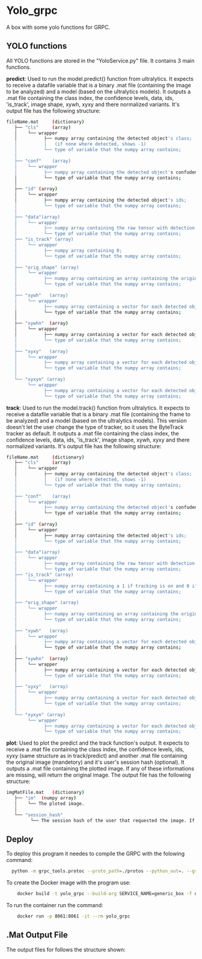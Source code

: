 # Yolo_grpc

A box with some yolo functions for GRPC.

## YOLO functions

All YOLO functions are stored in the "YoloService.py" file. It contains 3 main functions. 

**predict**:
Used to run the model.predict() function from ultralytics. It expects to receive a datafile variable that is a binary .mat file (containing the image to be analyzed) and a model (based on the ultralytics models). It outputs a .mat file containing the class index, the confidence levels, data, ids, 'is_track', image shape, xywh, xyxy and there normalized variants.
It's output file has the following structure:

```bash
fileName.mat 	 (dictionary)
   ├── "cls"	 (array)
   │    └── wrapper
   │  	      ├── numpy array containing the detected object's class; 		(numpy array)
   │          │   (if none where detected, shows -1)
   │  	      └── type of variable that the numpy array contains;			    (dtype)
   │
   ├── "conf"	 (array)
   │    └── wrapper
   │  	      ├── numpy array containing the detected object's confudence level;	(numpy array)
   │  	      └── type of variable that the numpy array contains;			            (dtype)
   │
   ├── "id"	(array)
   │    └── wrapper
   │  	      ├── numpy array containing the detected object's ids;			(numpy array)
   │  	      └── type of variable that the numpy array contains;			  (dtype)
   │
   ├── "data"(array)
   │    └── wrapper
   │  	      ├── numpy array containing the raw tensor with detection boxes and associated data;	(numpy array)
   │  	      └── type of variable that the numpy array contains;					                        (dtype)
   ├── "is_track" (array)
   │    └── wrapper
   │  	      ├── numpy array containing 0;				                        (numpy array)
   │  	      └── type of variable that the numpy array contains;					(dtype)
   │
   ├── "orig_shape"	(array)
   │    └── wrapper
   │  	      ├── numpy array containing an array containing the original image shape;		(numpy array)
   │  	      └── type of variable that the numpy array contains;					                (dtype)
   │
   ├── "xywh"	(array)
   │    └── wrapper
   │  	      ├── numpy array containing a vector for each detected object with the center point's coordenates and the width and hight of the respective rectangle;		(numpy array)
   │  	      └── type of variable that the numpy array contains;													                                                                          	(dtype)
   │
   ├── "xywhn"	(array)
   │    └── wrapper
   │  	      ├── numpy array containing a vector for each detected object with the center point's coordenates and the width and hight of the respective rectangle normalized;(numpy array)
   │  	      └── type of variable that the numpy array contains;													                                                                                  	(dtype)
   │
   ├── "xyxy"	(array)
   │    └── wrapper
   │  	      ├── numpy array containing a vector for each detected object with the top left corner's coordenate and bottom right corner's coordenate;			(numpy array)
   │  	      └── type of variable that the numpy array contains;														                                                                (dtype)
   │
   └── "xyxyn" (array)
        └── wrapper
              ├── numpy array containing a vector for each detected object with the top left corner's coordenate and bottom right corner's coordenate normalized;		(numpy array)
              └── type of variable that the numpy array contains;													                                                                        	(dtype)
```

**track**:
Used to run the model.track() function from ultralytics. It expects to receive a datafile variable that is a binary .mat file (containing the frame to be analyzed) and a model (based on the ultralytics models). This version doesn't let the user change the type of tracker, so it uses the ByteTrack tracker as default. It outputs a .mat file containing the class index, the confidence levels, data, ids, 'is_track', image shape, xywh, xyxy and there normalized variants. 
It's output file has the following structure:

```bash
fileName.mat 	 (dictionary)
   ├── "cls"	 (array)
   │    └── wrapper
   │  	      ├── numpy array containing the detected object's class; 		(numpy array)
   │          │   (if none where detected, shows -1)
   │  	      └── type of variable that the numpy array contains;			    (dtype)
   │
   ├── "conf"	 (array)
   │    └── wrapper
   │  	      ├── numpy array containing the detected object's confudence level;	(numpy array)
   │  	      └── type of variable that the numpy array contains;			            (dtype)
   │
   ├── "id"	(array)
   │    └── wrapper
   │  	      ├── numpy array containing the detected object's ids;			(numpy array)
   │  	      └── type of variable that the numpy array contains;			  (dtype)
   │
   ├── "data"(array)
   │    └── wrapper
   │  	      ├── numpy array containing the raw tensor with detection boxes and associated data;	(numpy array)
   │  	      └── type of variable that the numpy array contains;					                        (dtype)
   ├── "is_track" (array)
   │    └── wrapper
   │  	      ├── numpy array containing a 1 if tracking is on and 0 if else; (numpy array)
   │  	      └── type of variable that the numpy array contains;					    (dtype)
   │
   ├── "orig_shape"	(array)
   │    └── wrapper
   │  	      ├── numpy array containing an array containing the original image shape;		(numpy array)
   │  	      └── type of variable that the numpy array contains;					                (dtype)
   │
   ├── "xywh"	(array)
   │    └── wrapper
   │  	      ├── numpy array containing a vector for each detected object with the center point's coordenates and the width and hight of the respective rectangle;		(numpy array)
   │  	      └── type of variable that the numpy array contains;													                                                                          	(dtype)
   │
   ├── "xywhn"	(array)
   │    └── wrapper
   │  	      ├── numpy array containing a vector for each detected object with the center point's coordenates and the width and hight of the respective rectangle normalized;(numpy array)
   │  	      └── type of variable that the numpy array contains;													                                                                                  	(dtype)
   │
   ├── "xyxy"	(array)
   │    └── wrapper
   │  	      ├── numpy array containing a vector for each detected object with the top left corner's coordenate and bottom right corner's coordenate;			(numpy array)
   │  	      └── type of variable that the numpy array contains;														                                                                (dtype)
   │
   └── "xyxyn" (array)
        └── wrapper
              ├── numpy array containing a vector for each detected object with the top left corner's coordenate and bottom right corner's coordenate normalized;		(numpy array)
              └── type of variable that the numpy array contains;													                                                                        	(dtype)
```

**plot**:
Used to plot the predict and the track function's output. It expects to receive a .mat file containing the class index, the confidence levels, ids, xyxy (same structure as in track/predict) and another .mat file containing the original image (mandetory) and it's user's session hash (optional). It outputs a .mat file containing the plotted image. If any of these informations are missing, will return the original image.
The output file has the following structure:

```bash
imgMatFile.mat 	 (dictionary)
   ├── "im"	 (numpy array)
   │    └── The ploted image.
   │
   └── "session_hash"
         └── The session hash of the user that requested the image. If none was given, this will be 0.
```

## Deploy

To deploy this program it needes to compile the GRPC with the folowing command:

```bash
  python -m grpc_tools.protoc --proto_path=./protos --python_out=. --grpc_python_out=. generic_box.proto
```
To create the Docker image with the program use:

```bash
    docker build -t yolo_grpc --build-arg SERVICE_NAME=generic_box -f docker/Dockerfile .
```

To run the container run the command:

```bash
    docker run -p 8061:8061 -it --rm yolo_grpc
```


## .Mat Output File

The output files for  follows the structure shown:

